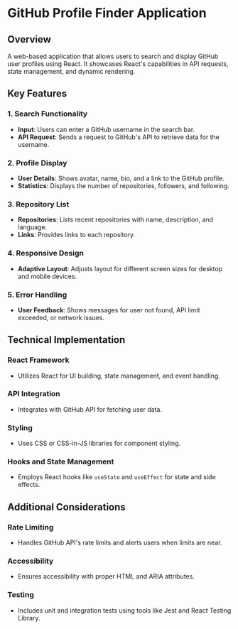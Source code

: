# GitHub Profile Finder Application

## Overview
A web-based application that allows users to search and display GitHub user profiles using React. It showcases React's capabilities in API requests, state management, and dynamic rendering.

## Key Features

### 1. Search Functionality
- **Input**: Users can enter a GitHub username in the search bar.
- **API Request**: Sends a request to GitHub's API to retrieve data for the username.

### 2. Profile Display
- **User Details**: Shows avatar, name, bio, and a link to the GitHub profile.
- **Statistics**: Displays the number of repositories, followers, and following.

### 3. Repository List
- **Repositories**: Lists recent repositories with name, description, and language.
- **Links**: Provides links to each repository.

### 4. Responsive Design
- **Adaptive Layout**: Adjusts layout for different screen sizes for desktop and mobile devices.

### 5. Error Handling
- **User Feedback**: Shows messages for user not found, API limit exceeded, or network issues.

## Technical Implementation

### React Framework
- Utilizes React for UI building, state management, and event handling.

### API Integration
- Integrates with GitHub API for fetching user data.

### Styling
- Uses CSS or CSS-in-JS libraries for component styling.

### Hooks and State Management
- Employs React hooks like `useState` and `useEffect` for state and side effects.

## Additional Considerations

### Rate Limiting
- Handles GitHub API's rate limits and alerts users when limits are near.

### Accessibility
- Ensures accessibility with proper HTML and ARIA attributes.

### Testing
- Includes unit and integration tests using tools like Jest and React Testing Library.
